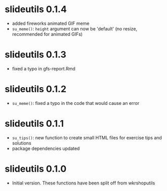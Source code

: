 # slideutils 0.1.4

* added fireworks animated GIF meme
* `su_meme()`: `height` argument can now be 'default' (no resize, recommended for animated GIFs)

# slideutils 0.1.3

* fixed a typo in gfs-report.Rmd

# slideutils 0.1.2

* `su_meme()`: fixed a typo in the code that would cause an error 

# slideutils 0.1.1

* `su_tips()`: new function to create small HTML files for exercise tips and solutions
* package dependencies updated

# slideutils 0.1.0

* Initial version. These functions have been split off from wkrshoputils
